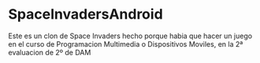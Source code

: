 # SpaceInvadersAndroid

Este es un clon de Space Invaders hecho porque habia que hacer un juego en el curso de Programacion Multimedia o Dispositivos Moviles, en la 2ª evaluacion de 2º de DAM

